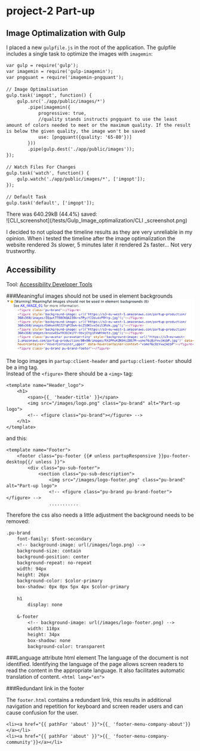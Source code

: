 # project-2 Part-up

## Image Optimalization with Gulp

I placed a new ```gulpfile.js``` in the root of the application. The gulpfile includes a single task to optimize the images with ```imagemin```:

```
var gulp = require('gulp');
var imagemin = require('gulp-imagemin');
var pngquant = require('imagemin-pngquant');

// Image Optimalisation 
gulp.task('imgopt', function() {
	gulp.src('./app/public/images/*')
		.pipe(imagemin({
			progressive: true,
			//quality stands instructs pngquant to use the least amount of colors needed to meet or the maximum quality. If the result is below the given quality, the image won't be saved
			use: [pngquant({quality: '65-80'})]
		}))
		.pipe(gulp.dest('./app/public/images'));
});
 
// Watch Files For Changes
gulp.task('watch', function() {
    gulp.watch('./app/public/images/*', ['imgopt']);
});

// Default Task
gulp.task('default', ['imgopt']);
```

There was 640.29kB (44.4%) saved:  
![CLI_screenshot](/tests/Gulp_Image_optimalization/CLI _screenshot.png)

I decided to not upload the timeline results as they are very unreliable in my opinion. When i tested the timeline after the image optimalization the website rendered 3s slower, 5 minutes later it rendered 2s faster... Not very trustworthy.

## Accessibility

Tool: [Accessibility Developer Tools](https://chrome.google.com/webstore/detail/accessibility-developer-t/fpkknkljclfencbdbgkenhalefipecmb/related)  

###Meaningful images should not be used in element backgrounds
![meaningful images](/tests/Accessibility/ADT_meaningful_img.png)

The logo images in ```partup:client-header``` and ```partup:client-footer``` should be a img tag.  
Instead of the ```<figure>``` there should be a ```<img>``` tag:  
```
<template name="Header_logo">
    <h1>
        <span>{{_ 'header-title' }}</span>
        <img src="/images/logo.png" class="pu-brand" alt="Part-up logo">
        <!-- <figure class="pu-brand"></figure> -->
    </h1>
</template>
```
and this:  
```
<template name="Footer">
    <footer class="pu-footer {{# unless partupResponsive }}pu-footer-desktop{{/ unless }}">
        <div class="pu-sub-footer">
            <section class="pu-sub-description">
	            <img src="/images/logo-footer.png" class="pu-brand" alt="Part-up logo">
                <!-- <figure class="pu-brand pu-brand-footer"></figure> -->
				...........
```

Therefore the css also needs a little adjustment the background needs to be removed:   
```
.pu-brand
    font-family: $font-secondary
    <!-- background-image: url(/images/logo.png) -->
    background-size: contain
    background-position: center
    background-repeat: no-repeat
    width: 94px
    height: 26px
    background-color: $color-primary
    box-shadow: 0px 0px 5px 4px $color-primary

    h1
        display: none

    &-footer
        <!-- background-image: url(/images/logo-footer.png) -->
        width: 118px
        height: 34px
        box-shadow: none
        background-color: transparent
```
###Language attribute html element
The language of the document is not identified. Identifying the language of the page allows screen readers to read the content in the appropriate language. It also facilitates automatic translation of content.
```<html lang="en">```

###Redundant link in the footer

The ```footer.html``` contains a redundant link, this results in additional navigation and repetition for keyboard and screen reader users and can cause confusion for the user.  
```
<li><a href="{{ pathFor 'about' }}">{{_ 'footer-menu-company-about'}}</a></li>
<li><a href="{{ pathFor 'about' }}">{{_ 'footer-menu-company-community'}}</a></li>
```

